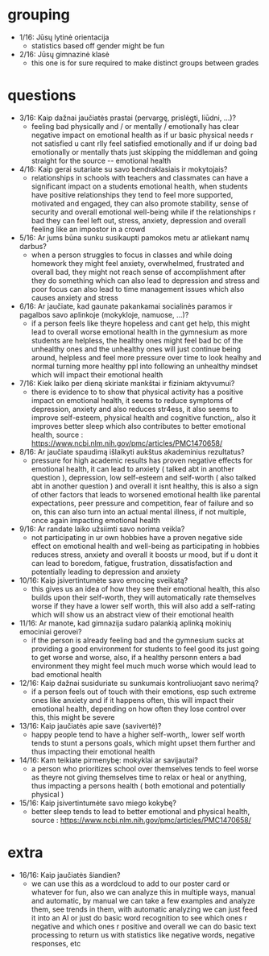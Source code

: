 # grouping

- 1/16: Jūsų lytinė orientacija
    - statistics based off gender might be fun
- 2/16: Jūsų gimnazinė klasė
    - this one is for sure required to make distinct groups between grades

# questions

- 3/16: Kaip dažnai jaučiatės prastai (pervargę, prislėgti, liūdni, ...)?
    - feeling bad physically and / or mentally / emotionally has clear negative impact on emotional health as if ur basic physical needs r not satisfied u cant rlly feel satisfied emotionally and if ur doing bad emotionally or mentally thats just skipping the middleman and going straight for the source -- emotional health
- 4/16: Kaip gerai sutariate su savo bendraklasiais ir mokytojais?
    - relationships in schools with teachers and classmates can have a significant impact on a students emotional health, when students have positive relationships they tend to feel more supported, motivated and engaged, they can also promote stability, sense of security and overall emotional well-being while if the relationships r bad they can feel left out, stress, anxiety, depression and overall feeling like an impostor in a crowd
- 5/16: Ar jums būna sunku susikaupti pamokos metu ar atliekant namų darbus?
    - when a person struggles to focus in classes and while doing homework they might feel anxiety, overwhelmed, frustrated and overall bad, they might not reach sense of accomplishment after they do something which can also lead to depression and stress and poor focus can also lead to time management issues which also causes anxiety and stress
- 6/16: Ar jaučiate, kad gaunate pakankamai socialinės paramos ir pagalbos savo aplinkoje (mokykloje, namuose, ...)?
    - if a person feels like theyre hopeless and cant get help, this might lead to overall worse emotional health in the gymnesium as more students are helpless, the healthy ones might feel bad bc of the unhealthy ones and the unhealthy ones will just continue being around, helpless and feel more pressure over time to look healhy and normal turning more healthy ppl into following an unhealthy mindset which will impact their emotional health
- 7/16: Kiek laiko per dieną skiriate mankštai ir fiziniam aktyvumui?
    - there is evidence to to show that physical activity has a positive impact on emotional health, it seems to reduce symptoms of depression, anxiety and also reduces str4ess, it also seems to improve self-esteem, physical health and cognitive function,, also it improves better sleep which also contributes to better emotional health, source : https://www.ncbi.nlm.nih.gov/pmc/articles/PMC1470658/
- 8/16: Ar jaučiate spaudimą išlaikyti aukštus akademinius rezultatus?
    - pressure for high academic results has proven negative effects for emotional health, it can lead to anxiety ( talked abt in another question ), depression, low self-esteem and self-worth ( also talked abt in another question ) and overall it isnt healthy, this is also a sign of other factors that leads to worsened emotional health like parental expectations, peer pressure and competition, fear of failure and so on, this can also turn into an actual mental illness, if not multiple, once again impacting emotional health
- 9/16: Ar randate laiko užsiimti savo norima veikla?
    - not participating in ur own hobbies have a proven negative side effect on emotional health and well-being as participating in hobbies reduces stress, anxiety and overall it boosts ur mood, but if u dont it can lead to boredom, fatigue, frustration, dissatisfaction and potentially leading to depression and anxiety
- 10/16: Kaip įsivertintumėte savo emocinę sveikatą?
    - this gives us an idea of how they see their emotional health, this also builds upon their self-worth, they will automatically rate themselves worse if they have a lower self worth, this will also add a self-rating which will show us an abstract view of their emotional health
- 11/16: Ar manote, kad gimnazija sudaro palankią aplinką mokinių emociniai gerovei?
    - if the person is already feeling bad and the gymnesium sucks at providing a good environment for students to feel good its just going to get worse and worse, also, if a healthy personn enters a bad environment they might feel much much worse which would lead to bad emotional health
- 12/16: Kaip dažnai susiduriate su sunkumais kontroliuojant savo nerimą?
    - if a person feels out of touch with their emotions, esp such extreme ones like anxiety and if it happens often, this will impact their emotional health, depending on how often they lose control over this, this might be severe
- 13/16: Kaip jaučiatės apie save (savivertė)?
    - happy people tend to have a higher self-worth,, lower self worth tends to stunt a persons goals, which might upset them further and thus impacting their emotional health
- 14/16: Kam teikiate pirmenybę: mokyklai ar savijautai?
    - a person who prioritizes school over themselves tends to feel worse as theyre not giving themselves time to relax or heal or anything, thus impacting a persons health ( both emotional and potentially physical )
- 15/16: Kaip įsivertintumėte savo miego kokybę?
    - better sleep tends to lead to better emotional and physical health, source : https://www.ncbi.nlm.nih.gov/pmc/articles/PMC1470658/

# extra

- 16/16: Kaip jaučiatės šiandien?
    - we can use this as a wordcloud to add to our poster card or whatever for fun, also we can analyze this in multiple ways, manual and automatic, by manual we can take a few examples and analyze them, see trends in them, with automatic analyzing we can just feed it into an AI or just do basic word recognition to see which ones r negative and which ones r positive and overall we can do basic text processing to return us with statistics like negative words, negative responses, etc
